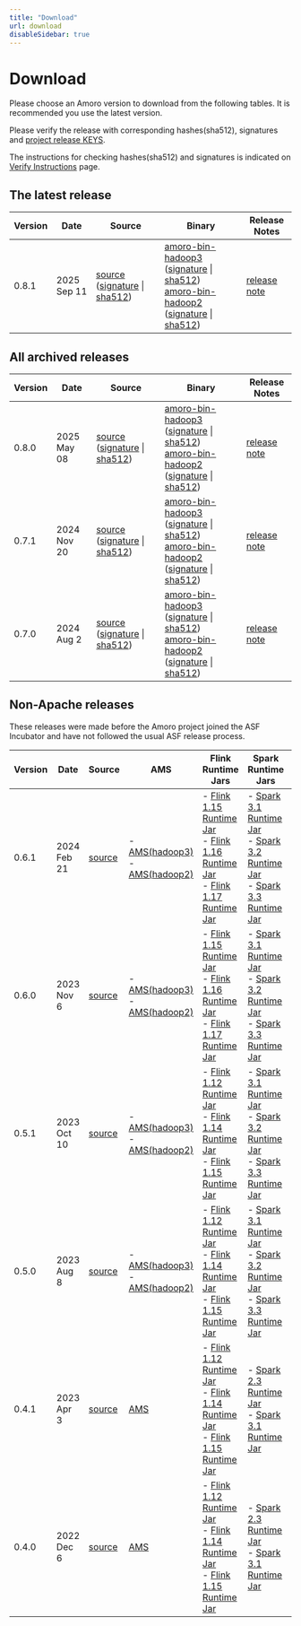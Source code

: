 ```yaml
---
title: "Download"
url: download
disableSidebar: true
---
```


# Download

Please choose an Amoro version to download from the following tables. It is recommended you use the latest version.

Please verify the release with corresponding hashes(sha512), signatures and [project release KEYS](https://downloads.apache.org/incubator/amoro/KEYS).

The instructions for checking hashes(sha512) and signatures is indicated on [Verify Instructions](https://www.apache.org/dyn/closer.cgi#verify) page.

## The latest release

| Version | Date | Source | Binary | Release Notes |
| --- | --- | --- | --- | --- |
| 0.8.1   | 2025 Sep 11 | [source](https://www.apache.org/dyn/closer.lua/incubator/amoro/0.8.1-incubating/apache-amoro-0.8.1-incubating-bin-hadoop3.tar.gz?action=download) ([signature](https://downloads.apache.org/incubator/amoro/0.8.1-incubating/apache-amoro-0.8.1-incubating-src.tar.gz.asc) \| [sha512](https://downloads.apache.org/incubator/amoro/0.8.1-incubating/apache-amoro-0.8.1-incubating-src.tar.gz.sha512)) | [amoro-bin-hadoop3](https://www.apache.org/dyn/closer.lua/incubator/amoro/0.8.1-incubating/apache-amoro-0.8.1-incubating-bin-hadoop3.tar.gz?action=download) ([signature](https://downloads.apache.org/incubator/amoro/0.8.1-incubating/apache-amoro-0.8.1-incubating-bin-hadoop3.tar.gz.asc) \| [sha512](https://downloads.apache.org/incubator/amoro/0.8.1-incubating/apache-amoro-0.8.1-incubating-bin-hadoop3.tar.gz.sha512)) <br>  [amoro-bin-hadoop2](https://www.apache.org/dyn/closer.lua/incubator/amoro/0.8.1-incubating/apache-amoro-0.8.1-incubating-bin-hadoop2.tar.gz?action=download) ([signature](https://downloads.apache.org/incubator/amoro/0.8.1-incubating/apache-amoro-0.8.1-incubating-bin-hadoop2.tar.gz.asc) \| [sha512](https://downloads.apache.org/incubator/amoro/0.8.1-incubating/apache-amoro-0.8.1-incubating-bin-hadoop2.tar.gz.sha512)) | [release note](https://github.com/apache/amoro/releases/tag/v0.8.1-incubating) |

## All archived releases
| Version | Date | Source | Binary | Release Notes |
| --- | --- | --- | --- | --- |
| 0.8.0 | 2025 May 08 | [source](https://www.apache.org/dyn/closer.lua/incubator/amoro/0.8.0-incubating/apache-amoro-0.8.0-incubating-bin-hadoop3.tar.gz?action=download) ([signature](https://downloads.apache.org/incubator/amoro/0.8.0-incubating/apache-amoro-0.8.0-incubating-src.tar.gz.asc) \| [sha512](https://downloads.apache.org/incubator/amoro/0.8.0-incubating/apache-amoro-0.8.0-incubating-src.tar.gz.sha512)) |  [amoro-bin-hadoop3](https://www.apache.org/dyn/closer.lua/incubator/amoro/0.8.0-incubating/apache-amoro-0.8.0-incubating-bin-hadoop3.tar.gz?action=download) ([signature](https://downloads.apache.org/incubator/amoro/0.8.0-incubating/apache-amoro-0.8.0-incubating-bin-hadoop3.tar.gz.asc) \| [sha512](https://downloads.apache.org/incubator/amoro/0.8.0-incubating/apache-amoro-0.8.0-incubating-bin-hadoop3.tar.gz.sha512)) <br>  [amoro-bin-hadoop2](https://www.apache.org/dyn/closer.lua/incubator/amoro/0.8.0-incubating/apache-amoro-0.8.0-incubating-bin-hadoop2.tar.gz?action=download) ([signature](https://downloads.apache.org/incubator/amoro/0.8.0-incubating/apache-amoro-0.8.0-incubating-bin-hadoop2.tar.gz.asc) \| [sha512](https://downloads.apache.org/incubator/amoro/0.8.0-incubating/apache-amoro-0.8.0-incubating-bin-hadoop2.tar.gz.sha512)) | [release note](https://github.com/apache/amoro/releases/tag/v0.8.0-incubating) |
| 0.7.1 | 2024 Nov 20 | [source](https://www.apache.org/dyn/closer.lua/incubator/amoro/0.7.1-incubating/apache-amoro-0.7.1-incubating-src.tar.gz?action=download) ([signature](https://downloads.apache.org/incubator/amoro/0.7.1-incubating/apache-amoro-0.7.1-incubating-src.tar.gz.asc) \| [sha512](https://downloads.apache.org/incubator/amoro/0.7.1-incubating/apache-amoro-0.7.1-incubating-src.tar.gz.sha512)) |  [amoro-bin-hadoop3](https://www.apache.org/dyn/closer.lua/incubator/amoro/0.7.1-incubating/apache-amoro-0.7.1-incubating-bin-hadoop3.tar.gz?action=download) ([signature](https://downloads.apache.org/incubator/amoro/0.7.1-incubating/apache-amoro-0.7.1-incubating-bin-hadoop3.tar.gz.asc) \| [sha512](https://downloads.apache.org/incubator/amoro/0.7.1-incubating/apache-amoro-0.7.1-incubating-bin-hadoop3.tar.gz.sha512)) <br>  [amoro-bin-hadoop2](https://www.apache.org/dyn/closer.lua/incubator/amoro/0.7.1-incubating/apache-amoro-0.7.1-incubating-bin-hadoop2.tar.gz?action=download) ([signature](https://downloads.apache.org/incubator/amoro/0.7.1-incubating/apache-amoro-0.7.1-incubating-bin-hadoop2.tar.gz.asc) \| [sha512](https://downloads.apache.org/incubator/amoro/0.7.1-incubating/apache-amoro-0.7.1-incubating-bin-hadoop2.tar.gz.sha512)) | [release note](https://github.com/apache/amoro/releases/tag/v0.7.1-incubating) |
| 0.7.0 | 2024 Aug 2 | [source](https://www.apache.org/dyn/closer.lua/incubator/amoro/0.7.0-incubating/apache-amoro-0.7.0-incubating-src.tar.gz?action=download) ([signature](https://downloads.apache.org/incubator/amoro/0.7.0-incubating/apache-amoro-0.7.0-incubating-src.tar.gz.asc) \| [sha512](https://downloads.apache.org/incubator/amoro/0.7.0-incubating/apache-amoro-0.7.0-incubating-src.tar.gz.sha512)) |  [amoro-bin-hadoop3](https://www.apache.org/dyn/closer.lua/incubator/amoro/0.7.0-incubating/apache-amoro-0.7.0-incubating-bin-hadoop3.tar.gz?action=download) ([signature](https://downloads.apache.org/incubator/amoro/0.7.0-incubating/apache-amoro-0.7.0-incubating-bin-hadoop3.tar.gz.asc) \| [sha512](https://downloads.apache.org/incubator/amoro/0.7.0-incubating/apache-amoro-0.7.0-incubating-bin-hadoop3.tar.gz.sha512)) <br>  [amoro-bin-hadoop2](https://www.apache.org/dyn/closer.lua/incubator/amoro/0.7.0-incubating/apache-amoro-0.7.0-incubating-bin-hadoop2.tar.gz?action=download) ([signature](https://downloads.apache.org/incubator/amoro/0.7.0-incubating/apache-amoro-0.7.0-incubating-bin-hadoop2.tar.gz.asc) \| [sha512](https://downloads.apache.org/incubator/amoro/0.7.0-incubating/apache-amoro-0.7.0-incubating-bin-hadoop2.tar.gz.sha512)) | [release note](https://github.com/apache/amoro/releases/tag/v0.7.0-incubating) |

## Non-Apache releases

These releases were made before the Amoro project joined the ASF Incubator and have not followed the usual ASF release process.

| Version | Date | Source | AMS | Flink Runtime Jars | Spark Runtime Jars | Trino Connector | Release Notes |
| --- | --- | --- | --- | --- | --- | --- | --- |
| 0.6.1 | 2024 Feb 21 | [source](https://github.com/apache/incubator-amoro/archive/refs/tags/v0.6.1.zip) | - [AMS(hadoop3)](https://github.com/apache/incubator-amoro/releases/download/v0.6.1/amoro-0.6.1-bin.zip) <br> - [AMS(hadoop2)](https://github.com/apache/incubator-amoro/releases/download/v0.6.1/amoro-0.6.1-bin.hadoop2.zip) | - [Flink 1.15 Runtime Jar](https://github.com/apache/incubator-amoro/releases/download/v0.6.1/amoro-flink-runtime-1.15-0.6.1.jar) <br> - [Flink 1.16 Runtime Jar](https://github.com/apache/incubator-amoro/releases/download/v0.6.1/amoro-flink-runtime-1.16-0.6.1.jar) <br> - [Flink 1.17 Runtime Jar](https://github.com/apache/incubator-amoro/releases/download/v0.6.1/amoro-flink-runtime-1.17-0.6.1.jar) <br> | - [Spark 3.1 Runtime Jar](https://github.com/apache/incubator-amoro/releases/download/v0.6.1/amoro-spark-3.1-runtime-0.6.1.jar)<br> - [Spark 3.2 Runtime Jar](https://github.com/apache/incubator-amoro/releases/download/v0.6.1/amoro-spark-3.2-runtime-0.6.1.jar)<br> - [Spark 3.3 Runtime Jar](https://github.com/apache/incubator-amoro/releases/download/v0.6.1/amoro-spark-3.3-runtime-0.6.1.jar) | [Trino Connector](https://github.com/apache/incubator-amoro/releases/download/v0.6.1/trino-amoro-0.6.1.tar.gz) | [release note](https://github.com/apache/incubator-amoro/releases/tag/v0.6.1) |
| 0.6.0 | 2023 Nov 6  | [source](https://github.com/apache/incubator-amoro/archive/refs/tags/v0.6.0.zip) | - [AMS(hadoop3)](https://github.com/apache/incubator-amoro/releases/download/v0.6.0/amoro-0.6.0-bin.zip) <br> - [AMS(hadoop2)](https://github.com/apache/incubator-amoro/releases/download/v0.6.0/amoro-0.6.0-bin.hadoop2.zip) | - [Flink 1.15 Runtime Jar](https://github.com/apache/incubator-amoro/releases/download/v0.6.0/amoro-flink-runtime-1.15-0.6.0.jar) <br> - [Flink 1.16 Runtime Jar](https://github.com/apache/incubator-amoro/releases/download/v0.6.0/amoro-flink-runtime-1.16-0.6.0.jar) <br> - [Flink 1.17 Runtime Jar](https://github.com/apache/incubator-amoro/releases/download/v0.6.0/amoro-flink-runtime-1.17-0.6.0.jar) <br> | - [Spark 3.1 Runtime Jar](https://github.com/apache/incubator-amoro/releases/download/v0.6.0/amoro-spark-3.1-runtime-0.6.0.jar)<br> - [Spark 3.2 Runtime Jar](https://github.com/apache/incubator-amoro/releases/download/v0.6.0/amoro-spark-3.2-runtime-0.6.0.jar)<br> - [Spark 3.3 Runtime Jar](https://github.com/apache/incubator-amoro/releases/download/v0.6.0/amoro-spark-3.3-runtime-0.6.0.jar) | [Trino Connector](https://github.com/apache/incubator-amoro/releases/download/v0.6.0/trino-amoro-0.6.0.tar.gz) |  [release note](https://github.com/apache/incubator-amoro/releases/tag/v0.6.0) |
| 0.5.1 | 2023 Oct 10 | [source](https://github.com/apache/incubator-amoro/archive/refs/tags/v0.5.1.zip) | - [AMS(hadoop3)](https://github.com/apache/incubator-amoro/releases/download/v0.5.1/amoro-0.5.1-bin.zip) <br> - [AMS(hadoop2)](https://github.com/apache/incubator-amoro/releases/download/v0.5.1/amoro-0.5.1-bin.hadoop2.zip) | - [Flink 1.12 Runtime Jar](https://github.com/apache/incubator-amoro/releases/download/v0.5.1/amoro-flink-runtime-1.12-0.5.1.jar) <br> - [Flink 1.14 Runtime Jar](https://github.com/apache/incubator-amoro/releases/download/v0.5.1/amoro-flink-runtime-1.14-0.5.1.jar) <br> - [Flink 1.15 Runtime Jar](https://github.com/apache/incubator-amoro/releases/download/v0.5.1/amoro-flink-runtime-1.15-0.5.1.jar) <br> | - [Spark 3.1 Runtime Jar](https://github.com/apache/incubator-amoro/releases/download/v0.5.1/amoro-spark-3.1-runtime-0.5.1.jar)<br> - [Spark 3.2 Runtime Jar](https://github.com/apache/incubator-amoro/releases/download/v0.5.1/amoro-spark-3.2-runtime-0.5.1.jar)<br> - [Spark 3.3 Runtime Jar](https://github.com/apache/incubator-amoro/releases/download/v0.5.1/amoro-spark-3.3-runtime-0.5.1.jar) | [Trino Connector](https://github.com/apache/incubator-amoro/releases/download/v0.5.1/trino-amoro-0.5.1.tar.gz) |  [release note](https://github.com/apache/incubator-amoro/releases/tag/v0.5.1) |
| 0.5.0 | 2023 Aug 8  | [source](https://github.com/apache/incubator-amoro/archive/refs/tags/v0.5.0.zip) | - [AMS(hadoop3)](https://github.com/apache/incubator-amoro/releases/download/v0.5.0/amoro-0.5.0-bin.zip) <br> - [AMS(hadoop2)](https://github.com/apache/incubator-amoro/releases/download/v0.5.0/amoro-0.5.0-bin.hadoop2.zip) | - [Flink 1.12 Runtime Jar](https://github.com/apache/incubator-amoro/releases/download/v0.5.0/amoro-flink-runtime-1.12-0.5.0.jar) <br> - [Flink 1.14 Runtime Jar](https://github.com/apache/incubator-amoro/releases/download/v0.5.0/amoro-flink-runtime-1.14-0.5.0.jar) <br> - [Flink 1.15 Runtime Jar](https://github.com/apache/incubator-amoro/releases/download/v0.5.0/amoro-flink-runtime-1.15-0.5.0.jar) <br> | - [Spark 3.1 Runtime Jar](https://github.com/apache/incubator-amoro/releases/download/v0.5.0/amoro-spark-3.1-runtime-0.5.0.jar)<br> - [Spark 3.2 Runtime Jar](https://github.com/apache/incubator-amoro/releases/download/v0.5.0/amoro-spark-3.2-runtime-0.5.0.jar)<br> - [Spark 3.3 Runtime Jar](https://github.com/apache/incubator-amoro/releases/download/v0.5.0/amoro-spark-3.3-runtime-0.5.0.jar) | [Trino Connector](https://github.com/apache/incubator-amoro/releases/download/v0.5.0/trino-amoro-0.5.0.tar.gz) |  [release note](https://github.com/apache/incubator-amoro/releases/tag/v0.5.0) |
| 0.4.1 | 2023 Apr 3  | [source](https://github.com/apache/incubator-amoro/archive/refs/tags/v0.4.1.zip) | [AMS](https://github.com/apache/incubator-amoro/releases/download/v0.4.1/arctic-0.4.1-bin.zip) | - [Flink 1.12 Runtime Jar](https://github.com/apache/incubator-amoro/releases/download/v0.4.1/arctic-flink-runtime-1.12-0.4.1.jar) <br> - [Flink 1.14 Runtime Jar](https://github.com/apache/incubator-amoro/releases/download/v0.4.1/arctic-flink-runtime-1.14-0.4.1.jar) <br> - [Flink 1.15 Runtime Jar](https://github.com/apache/incubator-amoro/releases/download/v0.4.1/arctic-flink-runtime-1.15-0.4.1.jar) <br> | - [Spark 2.3 Runtime Jar](https://github.com/apache/incubator-amoro/releases/download/v0.4.1/arctic-spark-2.3-runtime-0.4.1.jar)<br> - [Spark 3.1 Runtime Jar](https://github.com/apache/incubator-amoro/releases/download/v0.4.1/arctic-spark-3.1-runtime-0.4.1.jar) | [Trino Connector](https://github.com/apache/incubator-amoro/releases/download/v0.4.1/trino-arctic-0.4.1.tar.gz) |  [release note](https://github.com/apache/incubator-amoro/releases/tag/v0.4.1) |
| 0.4.0 | 2022 Dec 6  | [source](https://github.com/apache/incubator-amoro/archive/refs/tags/v0.4.0.zip) | [AMS](https://github.com/apache/incubator-amoro/releases/download/v0.4.0/arctic-0.4.0-bin.zip) | - [Flink 1.12 Runtime Jar](https://github.com/apache/incubator-amoro/releases/download/v0.4.0/arctic-flink-runtime-1.12-0.4.0.jar)<br> - [Flink 1.14 Runtime Jar](https://github.com/apache/incubator-amoro/releases/download/v0.4.0/arctic-flink-runtime-1.14-0.4.0.jar)<br> - [Flink 1.15 Runtime Jar](https://github.com/apache/incubator-amoro/releases/download/v0.4.0/arctic-flink-runtime-1.15-0.4.0.jar) | - [Spark 2.3 Runtime Jar](https://github.com/apache/incubator-amoro/releases/download/v0.4.0/arctic-spark-2.3-runtime-0.4.0.jar)<br> - [Spark 3.1 Runtime Jar](https://github.com/apache/incubator-amoro/releases/download/v0.4.0/arctic-spark-3.1-runtime-0.4.0.jar) | [Trino Connector](https://github.com/apache/incubator-amoro/releases/download/v0.4.0/trino-arctic-0.4.0.tar.gz) |  [release note](https://github.com/apache/incubator-amoro/releases/tag/v0.4.0) |
